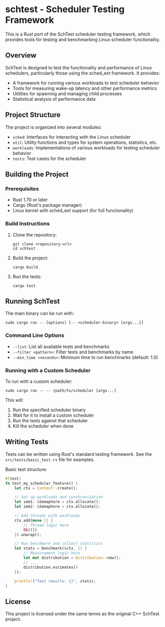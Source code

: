 # schtest - Scheduler Testing Framework

This is a Rust port of the SchTest scheduler testing framework, which provides tools for testing and benchmarking Linux scheduler functionality.

## Overview

SchTest is designed to test the functionality and performance of Linux schedulers, particularly those using the sched_ext framework. It provides:

- A framework for running various workloads to test scheduler behavior
- Tools for measuring wake-up latency and other performance metrics
- Utilities for spawning and managing child processes
- Statistical analysis of performance data

## Project Structure

The project is organized into several modules:

- `sched`: Interfaces for interacting with the Linux scheduler
- `util`: Utility functions and types for system operations, statistics, etc.
- `workloads`: Implementations of various workloads for testing scheduler behavior
- `tests`: Test cases for the scheduler

## Building the Project

### Prerequisites

- Rust 1.70 or later
- Cargo (Rust's package manager)
- Linux kernel with sched_ext support (for full functionality)

### Build Instructions

1. Clone the repository:
   ```
   git clone <repository-url>
   cd schtest
   ```

2. Build the project:
   ```
   cargo build
   ```

3. Run the tests:
   ```
   cargo test
   ```

## Running SchTest

The main binary can be run with:

```
sudo cargo run -- [options] [-- <scheduler-binary> [args...]]
```

### Command Line Options

- `--list`: List all available tests and benchmarks
- `--filter <pattern>`: Filter tests and benchmarks by name
- `--min_time <seconds>`: Minimum time to run benchmarks (default: 1.0)

### Running with a Custom Scheduler

To run with a custom scheduler:

```
sudo cargo run -- -- /path/to/scheduler [args...]
```

This will:
1. Run the specified scheduler binary
2. Wait for it to install a custom scheduler
3. Run the tests against that scheduler
4. Kill the scheduler when done

## Writing Tests

Tests can be written using Rust's standard testing framework. See the `src/tests/basic_test.rs` file for examples.

Basic test structure:

```rust
#[test]
fn test_my_scheduler_feature() {
    let ctx = Context::create();

    // Set up workloads and synchronization
    let sem1: &Semaphore = ctx.allocate();
    let sem2: &Semaphore = ctx.allocate();

    // Add threads with workloads
    ctx.add(move || {
        // Thread logic here
        Ok(())
    }).unwrap();

    // Run benchmark and collect statistics
    let stats = benchmark(&ctx, || {
        // Measurement logic here
        let mut distribution = Distribution::new();
        // ...
        distribution.estimates()
    });

    println!("Test results: {}", stats);
}
```

## License

This project is licensed under the same terms as the original C++ SchTest project.
